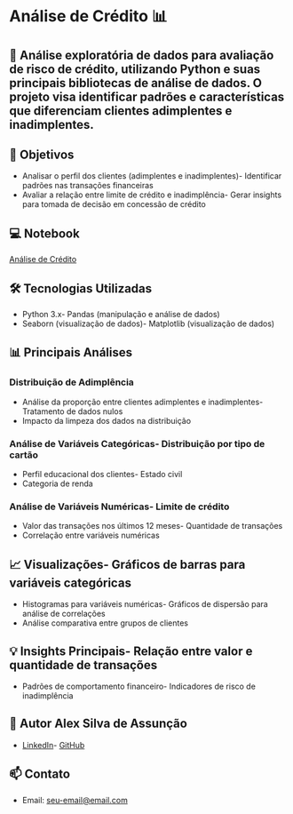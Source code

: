 # Análise de Crédito 📊
## 📝 Análise exploratória de dados para avaliação de risco de crédito, utilizando Python e suas principais bibliotecas de análise de dados. O projeto visa identificar padrões e características que diferenciam clientes adimplentes e inadimplentes.
## 🎯 Objetivos
- Analisar o perfil dos clientes (adimplentes e inadimplentes)- Identificar padrões nas transações financeiras
- Avaliar a relação entre limite de crédito e inadimplência- Gerar insights para tomada de decisão em concessão de crédito


## 💻 Notebook

[Análise de Crédito](https://github.com/alexassuncaodados/analise-credito/blob/main/Projeto%20An%C3%A1lise%20de%20Dados%20Python%20-%20an%C3%A1lise%20de%20cr%C3%A9dito.ipynb)


## 🛠️ Tecnologias Utilizadas
- Python 3.x- Pandas (manipulação e análise de dados)
- Seaborn (visualização de dados)- Matplotlib (visualização de dados)
## 📊 Principais Análises
### Distribuição de Adimplência
- Análise da proporção entre clientes adimplentes e inadimplentes- Tratamento de dados nulos
- Impacto da limpeza dos dados na distribuição
### Análise de Variáveis Categóricas- Distribuição por tipo de cartão
- Perfil educacional dos clientes- Estado civil
- Categoria de renda
### Análise de Variáveis Numéricas- Limite de crédito
- Valor das transações nos últimos 12 meses- Quantidade de transações
- Correlação entre variáveis numéricas
## 📈 Visualizações- Gráficos de barras para variáveis categóricas
- Histogramas para variáveis numéricas- Gráficos de dispersão para análise de correlações
- Análise comparativa entre grupos de clientes
## 💡 Insights Principais- Relação entre valor e quantidade de transações
- Padrões de comportamento financeiro- Indicadores de risco de inadimplência


## 👤 Autor Alex Silva de Assunção
- [LinkedIn](https://www.linkedin.com/in/alexassuncaodata/)- [GitHub](https://github.com/alexassuncaodados)
## 📫 Contato
- Email: [seu-email@email.com](mailto:alexassuncao.dados@email.com)
